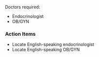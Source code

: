 Doctors required:
- Endocrinologist
- OB/GYN
### Action Items
- Locate English-speaking endocrinologist
- Locate English-speaking OB/GYN